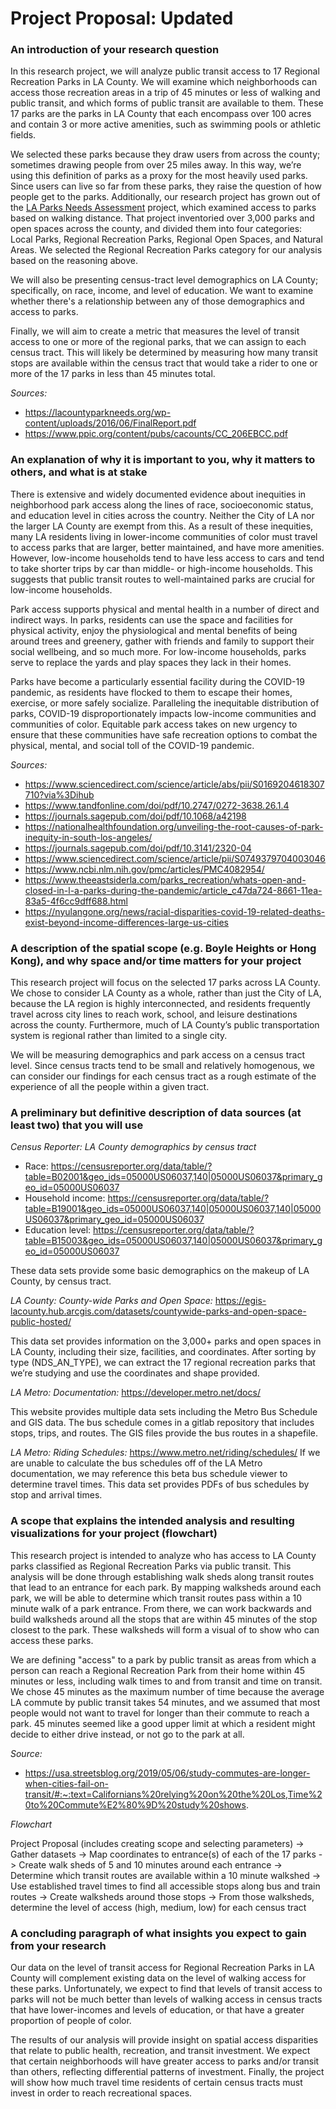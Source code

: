 # **Project Proposal: Updated**

### An introduction of your research question
In this research project, we will analyze public transit access to 17 Regional Recreation Parks in LA County. We will examine which neighborhoods can access those recreation areas in a trip of 45 minutes or less of walking and public transit, and which forms of public transit are available to them. These 17 parks are the parks in LA County that each encompass over 100 acres and contain 3 or more active amenities, such as swimming pools or athletic fields. 

We selected these parks because they draw users from across the county; sometimes drawing people from over 25 miles away. In this way, we’re using this definition of parks as a proxy for the most heavily used parks. Since users can live so far from these parks, they raise the question of how people get to the parks. Additionally, our research project has grown out of the [LA Parks Needs Assessment](https://lacountyparkneeds.org/) project, which examined access to parks based on walking distance. That project inventoried over 3,000 parks and open spaces across the county, and divided them into four categories: Local Parks, Regional Recreation Parks, Regional Open Spaces, and Natural Areas. We selected the Regional Recreation Parks category for our analysis based on the reasoning above.

We will also be presenting census-tract level demographics on LA County; specifically, on race, income, and level of education. We want to examine whether there's a relationship between any of those demographics and access to parks.

Finally, we will aim to create a metric that measures the level of transit access to one or more of the regional parks, that we can assign to each census tract. This will likely be determined by measuring how many transit stops are available within the census tract that would take a rider to one or more of the 17 parks in less than 45 minutes total.

_Sources:_  
  * https://lacountyparkneeds.org/wp-content/uploads/2016/06/FinalReport.pdf
  * https://www.ppic.org/content/pubs/cacounts/CC_206EBCC.pdf

### An explanation of why it is important to you, why it matters to others, and what is at stake 
There is extensive and widely documented evidence about inequities in neighborhood park access along the lines of race, socioeconomic status, and education level in cities across the country. Neither the City of LA nor the larger LA County are exempt from this. As a result of these inequities, many LA residents living in lower-income communities of color must travel to access parks that are larger, better maintained, and have more amenities. However, low-income households tend to have less access to cars and tend to take shorter trips by car than middle- or high-income households. This suggests that public transit routes to well-maintained parks are crucial for low-income households.

Park access supports physical and mental health in a number of direct and indirect ways. In parks, residents can use the space and facilities for physical activity, enjoy the physiological and mental benefits of being around trees and greenery, gather with friends and family to support their social wellbeing, and so much more. For low-income households, parks serve to replace the yards and play spaces they lack in their homes. 

Parks have become a particularly essential facility during the COVID-19 pandemic, as residents have flocked to them to escape their homes, exercise, or more safely socialize. Paralleling the inequitable distribution of parks, COVID-19 disproportionately impacts low-income communities and communities of color. Equitable park access takes on new urgency to ensure that these communities have safe recreation options to combat the physical, mental, and social toll of the COVID-19 pandemic. 

_Sources:_
* https://www.sciencedirect.com/science/article/abs/pii/S0169204618307710?via%3Dihub
* https://www.tandfonline.com/doi/pdf/10.2747/0272-3638.26.1.4
* https://journals.sagepub.com/doi/pdf/10.1068/a42198
* https://nationalhealthfoundation.org/unveiling-the-root-causes-of-park-inequity-in-south-los-angeles/
* https://journals.sagepub.com/doi/pdf/10.3141/2320-04
* https://www.sciencedirect.com/science/article/pii/S0749379704003046
* https://www.ncbi.nlm.nih.gov/pmc/articles/PMC4082954/
* https://www.theeastsiderla.com/parks_recreation/whats-open-and-closed-in-l-a-parks-during-the-pandemic/article_c47da724-8661-11ea-83a5-4f6cc9dff688.html
* https://nyulangone.org/news/racial-disparities-covid-19-related-deaths-exist-beyond-income-differences-large-us-cities


### A description of the spatial scope (e.g. Boyle Heights or Hong Kong), and why space and/or time matters for your project
This research project will focus on the selected 17 parks across LA County. We chose to consider LA County as a whole, rather than just the City of LA, because the LA region is highly interconnected, and residents frequently travel across city lines to reach work, school, and leisure destinations across the county. Furthermore, much of LA County’s public transportation system is regional rather than limited to a single city.

We will be measuring demographics and park access on a census tract level. Since census tracts tend to be small and relatively homogenous, we can consider our findings for each census tract as a rough estimate of the experience of all the people within a given tract.

### A preliminary but definitive description of data sources (at least two) that you will use 

*Census Reporter: LA County demographics by census tract* 
* Race: https://censusreporter.org/data/table/?table=B02001&geo_ids=05000US06037,140|05000US06037&primary_geo_id=05000US06037
* Household income: https://censusreporter.org/data/table/?table=B19001&geo_ids=05000US06037,140|05000US06037,140|05000US06037&primary_geo_id=05000US06037
* Education level: https://censusreporter.org/data/table/?table=B15003&geo_ids=05000US06037,140|05000US06037&primary_geo_id=05000US06037

These data sets provide some basic demographics on the makeup of LA County, by census tract.

*LA County: County-wide Parks and Open Space:* https://egis-lacounty.hub.arcgis.com/datasets/countywide-parks-and-open-space-public-hosted/

This data set provides information on the 3,000+ parks and open spaces in LA County, including their size, facilities, and coordinates. After sorting by type (NDS_AN_TYPE), we can extract the 17 regional recreation parks that we’re studying and use the coordinates and shape provided.

*LA Metro: Documentation:* https://developer.metro.net/docs/

This website provides multiple data sets including the Metro Bus Schedule and GIS data. The bus schedule comes in a gitlab repository that includes stops, trips, and routes. The GIS files provide the bus routes in a shapefile. 

*LA Metro: Riding Schedules:* https://www.metro.net/riding/schedules/
If we are unable to calculate the bus schedules off of the LA Metro documentation, we may reference this beta bus schedule viewer to determine travel times. This data set provides PDFs of bus schedules by stop and arrival times. 

### A scope that explains the intended analysis and resulting visualizations for your project (flowchart)

This research project is intended to analyze who has access to LA County parks classified as Regional Recreation Parks via public transit. This analysis will be done through establishing walk sheds along transit routes that lead to an entrance for each park. By mapping walksheds around each park, we will be able to determine which transit routes pass within a 10 minute walk of a park entrance. 
From there, we can work backwards and build walksheds around all the stops that are within 45 minutes of the stop closest to the park.
These walksheds will form a visual of to show who can access these parks. 

We are defining "access" to a park by public transit as areas from which a person can reach a Regional Recreation Park from their home within 45 minutes or less, including walk times to and from transit and time on transit.
We chose 45 minutes as the maximum number of time because the average LA commute by public transit takes 54 minutes, and we assumed that most people would not want to travel for longer than their commute to reach a park. 45 minutes seemed like a good upper limit at which a resident might decide to either drive instead, or not go to the park at all.

_Source:_
* https://usa.streetsblog.org/2019/05/06/study-commutes-are-longer-when-cities-fail-on-transit/#:~:text=Californians%20relying%20on%20the%20Los,Time%20to%20Commute%E2%80%9D%20study%20shows.

*Flowchart*

Project Proposal (includes creating scope and selecting parameters) -> Gather datasets -> Map coordinates to entrance(s) of each of the 17 parks -> Create walk sheds of 5 and 10 minutes around each entrance -> Determine which transit routes are available within a 10 minute walkshed -> Use established travel times to find all accessible stops along bus and train routes  -> Create walksheds around those stops -> From those walksheds, determine the level of access (high, medium, low) for each census tract

###  A concluding paragraph of what insights you expect to gain from your research

Our data on the level of transit access for Regional Recreation Parks in LA County will complement existing data on the level of walking access for these parks. Unfortunately, we expect to find that levels of transit access to parks will not be much better than levels of walking access in census tracts that have lower-incomes and levels of education, or that have a greater proportion of people of color.

The results of our analysis will provide insight on spatial access disparities that relate to public health, recreation, and transit investment. We expect that certain neighborhoods will have greater access to parks and/or transit than others, reflecting differential patterns of investment. Finally, the project will show how much travel time residents of certain census tracts must invest in order to reach recreational spaces.
